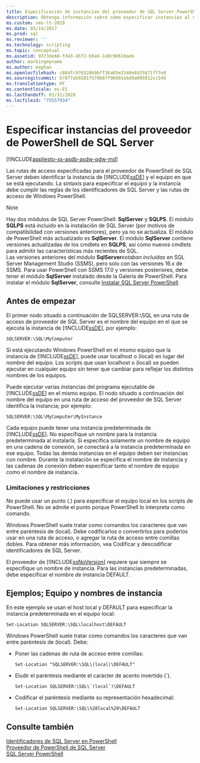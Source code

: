 ```yaml
---
title: Especificación de instancias del proveedor de SQL Server PowerShell
description: Obtenga información sobre cómo especificar instancias al usar el proveedor de SQL Server PowerShell.
ms.custom: seo-lt-2019
ms.date: 03/14/2017
ms.prod: sql
ms.reviewer: ''
ms.technology: scripting
ms.topic: conceptual
ms.assetid: 9373de68-fd43-45f2-b9a6-149c96610aeb
author: markingmyname
ms.author: maghan
ms.openlocfilehash: c884fc97632860bff36a05e3340e6925871ff7e8
ms.sourcegitcommit: b78f7ab9281f570b87f96991ebd9a095812cc546
ms.translationtype: HT
ms.contentlocale: es-ES
ms.lasthandoff: 01/31/2020
ms.locfileid: "75557934"
---
```

# <a name="specify-instances-in-the-sql-server-powershell-provider"></a>Especificar instancias del proveedor de PowerShell de SQL Server
[!INCLUDE[appliesto-ss-asdb-asdw-pdw-md](../includes/appliesto-ss-asdb-asdw-pdw-md.md)]

Las rutas de acceso especificadas para el proveedor de PowerShell de SQL Server deben identificar la instancia de [!INCLUDE[ssDE](../includes/ssde-md.md)] y el equipo en que se está ejecutando. La sintaxis para especificar el equipo y la instancia debe cumplir las reglas de los identificadores de SQL Server y las rutas de acceso de Windows PowerShell.  
  
> [!NOTE]
> Hay dos módulos de SQL Server PowerShell: **SqlServer** y **SQLPS**. El módulo **SQLPS** está incluido en la instalación de SQL Server (por motivos de compatibilidad con versiones anteriores), pero ya no se actualiza. El módulo de PowerShell más actualizado es **SqlServer**. El módulo **SqlServer** contiene versiones actualizadas de los cmdlets en **SQLPS**, así como nuevos cmdlets para admitir las características más recientes de SQL.  
> Las versiones anteriores del módulo **SqlServer***estaban incluidas* en SQL Server Management Studio (SSMS), pero solo con las versiones 16.x de SSMS. Para usar PowerShell con SSMS 17.0 y versiones posteriores, debe tener el módulo **SqlServer** instalado desde la Galería de PowerShell.
> Para instalar el módulo **SqlServer**, consulte [Instalar SQL Server PowerShell](download-sql-server-ps-module.md).
  
  
## <a name="before-you-begin"></a>Antes de empezar  
 El primer nodo situado a continuación de SQLSERVER:\SQL en una ruta de acceso de proveedor de SQL Server es el nombre del equipo en el que se ejecuta la instancia de [!INCLUDE[ssDE](../includes/ssde-md.md)], por ejemplo:  
  
```  
SQLSERVER:\SQL\MyComputer  
```  
  
 Si está ejecutando Windows PowerShell en el mismo equipo que la instancia de [!INCLUDE[ssDE](../includes/ssde-md.md)], puede usar localhost o (local) en lugar del nombre del equipo. Los scripts que usan localhost o (local) se pueden ejecutar en cualquier equipo sin tener que cambiar para reflejar los distintos nombres de los equipos.  
  
 Puede ejecutar varias instancias del programa ejecutable de [!INCLUDE[ssDE](../includes/ssde-md.md)] en el mismo equipo. El nodo situado a continuación del nombre del equipo en una ruta de acceso del proveedor de SQL Server identifica la instancia; por ejemplo:  
  
```  
SQLSERVER:\SQL\MyComputer\MyInstance  
```  
  
 Cada equipo puede tener una instancia predeterminada de [!INCLUDE[ssDE](../includes/ssde-md.md)]. No especifique un nombre para la instancia predeterminada al instalarla. Si especifica solamente un nombre de equipo en una cadena de conexión, se conectará a la instancia predeterminada en ese equipo. Todas las demás instancias en el equipo deben ser instancias con nombre. Durante la instalación se especifica el nombre de instancia y las cadenas de conexión deben especificar tanto el nombre de equipo como el nombre de instancia.  
  
###  <a name="LimitationsRestrictions"></a> Limitaciones y restricciones  
 No puede usar un punto (.) para especificar el equipo local en los scripts de PowerShell. No se admite el punto porque PowerShell lo interpreta como comando.  
  
 Windows PowerShell suele tratar como comandos los caracteres que van entre paréntesis de (local). Debe codificarlos o convertirlos para poderlos usar en una ruta de acceso, o agregar la ruta de acceso entre comillas dobles. Para obtener más información, vea Codificar y descodificar identificadores de SQL Server.  
  
 El proveedor de [!INCLUDE[ssNoVersion](../includes/ssnoversion-md.md)] requiere que siempre se especifique un nombre de instancia. Para las instancias predeterminadas, debe especificar el nombre de instancia DEFAULT.  
  
##  <a name="Examples"></a> Ejemplos; Equipo y nombres de instancia  
 En este ejemplo se usan el host local y DEFAULT para especificar la instancia predeterminada en el equipo local:  
  
```  
Set-Location SQLSERVER:\SQL\localhost\DEFAULT   
```  
  
 Windows PowerShell suele tratar como comandos los caracteres que van entre paréntesis de (local). Debe:  
  
-   Poner las cadenas de ruta de acceso entre comillas:  
  
    ```  
    Set-Location "SQLSERVER:\SQL\(local)\DEFAULT"  
    ```  
  
-   Eludir el paréntesis mediante el carácter de acento invertido (`).  
  
    ```  
    Set-Location SQLSERVER:\SQL\`(local`)\DEFAULT  
    ```  
  
-   Codificar el paréntesis mediante su representación hexadecimal:  
  
    ```  
    Set-Location SQLSERVER:\SQL\%28local%29\DEFAULT  
    ```  
  
## <a name="see-also"></a>Consulte también  
 [Identificadores de SQL Server en PowerShell](sql-server-identifiers-in-powershell.md)   
 [Proveedor de PowerShell de SQL Server](sql-server-powershell-provider.md)   
 [SQL Server PowerShell](sql-server-powershell.md)  
  
  
